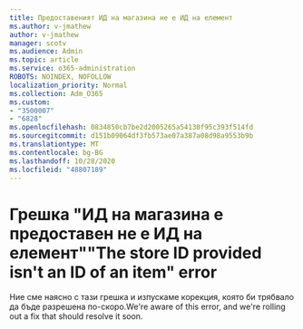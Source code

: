 ```yaml
---
title: Предоставеният ИД на магазина не е ИД на елемент
ms.author: v-jmathew
author: v-jmathew
manager: scotv
ms.audience: Admin
ms.topic: article
ms.service: o365-administration
ROBOTS: NOINDEX, NOFOLLOW
localization_priority: Normal
ms.collection: Adm_O365
ms.custom:
- "3500007"
- "6828"
ms.openlocfilehash: 0834850cb7be2d2005265a54130f95c393f514fd
ms.sourcegitcommit: d151b09064df3fb573ae07a387a08d98a9553b9b
ms.translationtype: MT
ms.contentlocale: bg-BG
ms.lasthandoff: 10/28/2020
ms.locfileid: "48807189"
---
```

# <a name="the-store-id-provided-isnt-an-id-of-an-item-error"></a><span data-ttu-id="df33f-102">Грешка "ИД на магазина е предоставен не е ИД на елемент"</span><span class="sxs-lookup"><span data-stu-id="df33f-102">"The store ID provided isn't an ID of an item" error</span></span>

<span data-ttu-id="df33f-103">Ние сме наясно с тази грешка и изпускаме корекция, която би трябвало да бъде разрешена по-скоро.</span><span class="sxs-lookup"><span data-stu-id="df33f-103">We're aware of this error, and we're rolling out a fix that should resolve it soon.</span></span>
